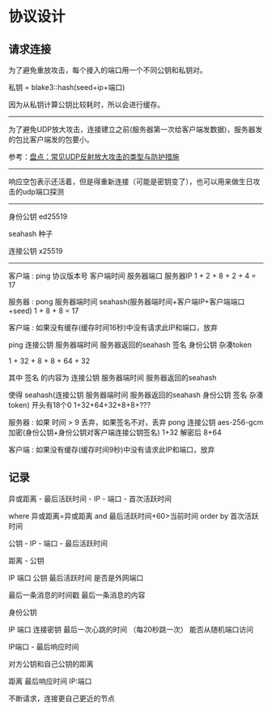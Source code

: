 # 协议设计


## 请求连接

为了避免重放攻击，每个接入的端口用一个不同公钥和私钥对。

私钥 = blake3::hash(seed+ip+端口)

因为从私钥计算公钥比较耗时，所以会进行缓存。

---

为了避免UDP放大攻击，连接建立之前(服务器第一次给客户端发数据)，服务器发的包比客户端发的包要小。

参考：[盘点：常见UDP反射放大攻击的类型与防护措施](https://zhuanlan.zhihu.com/p/83793355)

---

响应空包表示还活着，但是得重新连接（可能是密钥变了），也可以用来做生日攻击的udp端口探测

---

身份公钥 ed25519

seahash 种子

连接公钥 x25519

---

客户端 : ping 协议版本号 客户端时间 服务器端口 服务器IP
         1 + 2 + 8 + 2 + 4 = 17

服务器 : pong 服务器端时间 seahash(服务器端时间+客户端IP+客户端端口+seed)
         1 + 8 + 8 = 17

客户端 : 如果没有缓存(缓存时间16秒)中没有请求此IP和端口，放弃 
         
  ping 连接公钥 服务器端时间 服务器返回的seahash 签名 身份公钥 杂凑token
 
  1 + 32 + 8 + 8 + 64 + 32

  其中 签名 的内容为 连接公钥 服务器端时间 服务器返回的seahash
  
  使得 seahash(连接公钥 服务器端时间 服务器返回的seahash 身份公钥 签名 杂凑token) 开头有18个0
   1+32+64+32+8+8+???

服务器 : 如果 时间 > 9 丢弃，如果签名不对，丢弃
         pong 连接公钥 aes-256-gcm加密(身份公钥+身份公钥对客户端连接公钥签名) 
         1+32
          解密后 8+64

客户端 : 如果没有缓存(缓存时间9秒)中没有请求此IP和端口，放弃


## 记录

异或距离 - 最后活跃时间 - IP - 端口 - 首次活跃时间

where 异或距离=异或距离 and 最后活跃时间+60>当前时间 order by 首次活跃时间

公钥 - IP - 端口 - 最后活跃时间

距离 - 公钥

IP 端口 公钥 最后活跃时间 是否是外网端口


最后一条消息的时间戳 最后一条消息的内容

身份公钥

IP
端口
连接密钥
最后一次心跳的时间 （每20秒跳一次）
能否从随机端口访问

IP端口 - 最后响应时间 

对方公钥和自己公钥的距离

距离
  最后响应时间
    IP:端口


不断请求，连接更自己更近的节点




